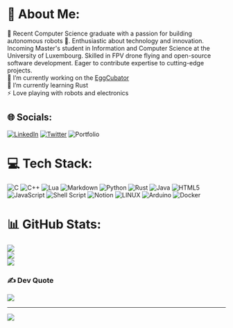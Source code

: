 # 💫 About Me:
💬 Recent Computer Science graduate with a passion for building autonomous robots 🤖. Enthusiastic about technology and innovation. Incoming Master's student in Information and Computer Science at the University of Luxembourg. Skilled in FPV drone flying and open-source software development. Eager to contribute expertise to cutting-edge projects. <br>
🔭 I’m currently working on the [EggCubator](https://github.com/PedroS235/eggcubator)<br>
🌱 I’m currently learning Rust<br>
⚡ Love playing with robots and electronics<br>


## 🌐 Socials:
[![LinkedIn](https://img.shields.io/badge/LinkedIn-%230077B5.svg?logo=linkedin&logoColor=white)](https://linkedin.com/in/pedro-soares-9063081a2) [![Twitter](https://img.shields.io/badge/Twitter-%231DA1F2.svg?logo=Twitter&logoColor=white)](https://twitter.com/@PedroS_235) ![Portfolio](https://img.shields.io/badge/Portfolio-ff2e63?link=https%3A%2F%2Fpedros235.github.io%2F)


# 💻 Tech Stack:
![C](https://img.shields.io/badge/c-%2300599C.svg?style=for-the-badge&logo=c&logoColor=white) ![C++](https://img.shields.io/badge/c++-%2300599C.svg?style=for-the-badge&logo=c%2B%2B&logoColor=white) ![Lua](https://img.shields.io/badge/lua-%232C2D72.svg?style=for-the-badge&logo=lua&logoColor=white) ![Markdown](https://img.shields.io/badge/markdown-%23000000.svg?style=for-the-badge&logo=markdown&logoColor=white) ![Python](https://img.shields.io/badge/python-3670A0?style=for-the-badge&logo=python&logoColor=ffdd54) ![Rust](https://img.shields.io/badge/rust-%23000000.svg?style=for-the-badge&logo=rust&logoColor=white) ![Java](https://img.shields.io/badge/java-%23ED8B00.svg?style=for-the-badge&logo=java&logoColor=white) ![HTML5](https://img.shields.io/badge/html5-%23E34F26.svg?style=for-the-badge&logo=html5&logoColor=white) ![JavaScript](https://img.shields.io/badge/javascript-%23323330.svg?style=for-the-badge&logo=javascript&logoColor=%23F7DF1E) ![Shell Script](https://img.shields.io/badge/shell_script-%23121011.svg?style=for-the-badge&logo=gnu-bash&logoColor=white) ![Notion](https://img.shields.io/badge/Notion-%23000000.svg?style=for-the-badge&logo=notion&logoColor=white) ![LINUX](https://img.shields.io/badge/Linux-FCC624?style=for-the-badge&logo=linux&logoColor=black) ![Arduino](https://img.shields.io/badge/-Arduino-00979D?style=for-the-badge&logo=Arduino&logoColor=white) ![Docker](https://img.shields.io/badge/docker-%230db7ed.svg?style=for-the-badge&logo=docker&logoColor=white)
# 📊 GitHub Stats:
![](https://github-readme-stats.vercel.app/api?username=PedroS235&theme=dark&hide_border=false&include_all_commits=false&count_private=true)<br/>
![](https://github-readme-streak-stats.herokuapp.com/?user=PedroS235&theme=dark&hide_border=false)<br/>
![](https://github-readme-stats.vercel.app/api/top-langs/?username=PedroS235&theme=dark&hide_border=false&include_all_commits=false&count_private=true&layout=compact)

### ✍️ Dev Quote
![](https://quotes-github-readme.vercel.app/api?type=vetical&theme=tokyonight)

---
[![](https://visitcount.itsvg.in/api?id=PedroS235&icon=0&color=0)](https://visitcount.itsvg.in)

<!-- Proudly created with GPRM ( https://gprm.itsvg.in ) -->
